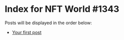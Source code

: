 # Index for NFT World #1343
Posts will be displayed in the order below:

- [Your first post](./001-first.md)

